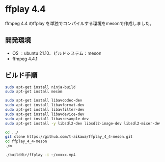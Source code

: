 # ffplay 4.4


ffmpeg 4.4 のffplay を単独でコンパイルする環境をmesonで作成しました。

## 開発環境

- OS ：ubuntu 21.10、ビルドシステム：meson
- ffmpeg 4.4.1

## ビルド手順

```bash
sudo apt-get install ninja-build
sudo apt-get install meson

sudo apt-get install libavcodec-dev
sudo apt-get install libavformat-dev
sudo apt-get install libavfilter-dev
sudo apt-get install libavdevice-dev
sudo apt-get install libavresample-dev
sudo apt-get install -y libsdl2-dev libsdl2-image-dev libsdl2-mixer-dev libsdl2-net-dev libsdl2-ttf-dev

cd ../
git clone https://github.com/t-aikawa/ffplay_4_4-meson.git
cd ffplay_4_4-meson
./m

./builddir/ffplay -i ~/xxxxx.mp4
```
